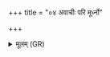 +++
title = "०४ अवाचीः परि मूर्ध्नो"

+++
<details><summary>मूलम् (GR)</summary>

अवाचीः परि मूर्ध्नो  
यास् ते धमनयः शतम् ।  
तास् ते प्र भिद्यन्तां  
पृथग् अनु त्यं लोहितावटम् ॥
</details>